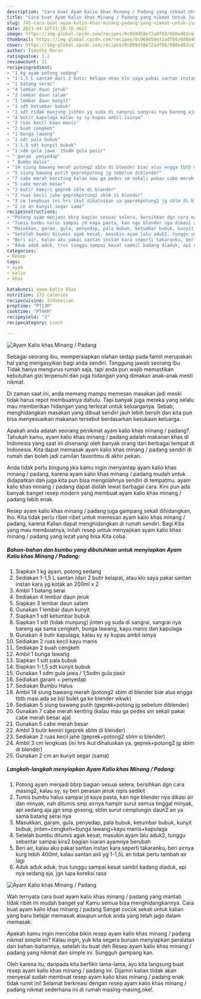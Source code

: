 ```yaml
---
description: "Cara buat Ayam Kalio khas Minang / Padang yang nikmat Untuk Jualan"
title: "Cara buat Ayam Kalio khas Minang / Padang yang nikmat Untuk Jualan"
slug: 745-cara-buat-ayam-kalio-khas-minang-padang-yang-nikmat-untuk-jualan
date: 2021-04-16T11:10:10.462Z
image: https://img-global.cpcdn.com/recipes/0c069d58e72adf60/680x482cq70/ayam-kalio-khas-minang-padang-foto-resep-utama.jpg
thumbnail: https://img-global.cpcdn.com/recipes/0c069d58e72adf60/680x482cq70/ayam-kalio-khas-minang-padang-foto-resep-utama.jpg
cover: https://img-global.cpcdn.com/recipes/0c069d58e72adf60/680x482cq70/ayam-kalio-khas-minang-padang-foto-resep-utama.jpg
author: Timothy Moran
ratingvalue: 3.2
reviewcount: 11
recipeingredient:
- "1 kg ayam potong sedang"
- "1-1,5 L santan dari 2 butir kelapa atau klo saya pakai santan instan kara yg kotak an 200ml x 2"
- "1 batang serai"
- "4 lembar daun jeruk"
- "3 lembar daun salam"
- "1 lembar daun kunyit"
- "1 sdt ketumbar bubuk"
- "1 sdt tidak munjung jinten yg suda di sangrai sangrai nya bareng aja sama cengkeh bunga lawang kayu manis dan kapulaga"
- "4 butir kapulaga kalau sy sy kupas ambil isinya"
- "2 ruas kecil kayu manis"
- "2 buah cengkeh"
- "1 bunga lawang"
- "1 sdt pala bubuk"
- "1-1,5 sdt kunyit bubuk"
- "1 sdm gula jawa  15sdm gula pasir"
- " garam  penyedap"
- " Bumbu Halus"
- "14 siung bawang merah potong2 sblm di blender biar alus engga tbtb masi ada se biji bulet ga ke blender wkwk"
- "5 siung bawang putih geprekpotong jg sebelum diblender"
- "7 cabe merah keriting kalau mau ga pedes sm sekali pakai cabe merah besar aja"
- "5 cabe merah besar"
- "3 butir kemiri geprek sblm di blender"
- "2 ruas kecil jahe geprekpotong2 sblm si blender"
- "3 cm lengkuas ini hrs ikut dihaluskan ya geprekpotong2 jg sblm di blender"
- "2 cm an kunyit segar sama"
recipeinstructions:
- "Potong ayam menjadi bbrp bagian sesuai selera, bersihkan dgn cara masing2, kalau sy, sy beri perasan jeruk nipis sedikit"
- "Tumis bumbu halus sampai jd kaya pasta, kan nge blender nya dikasi air dan minyak, nah ditumis smp airnya hampir surut semua tinggal minyak, api sedang aja jgn smp gosong, sblm surut cemplungin daun2 an ya sama batang serai nya"
- "Masukkan, garam, gula, penyedap, pala bubuk, ketumbar bubuk, kunyit bubuk, jinten+cengkeh+bunga lawang+kayu manis+kapulaga"
- "Setelah bumbu ditumis agak kesat, masukin ayam lalu aduk2, tunggu sebentar sampai kira2 bagian luaran ayamnya berubah"
- "Beri air, kalau aku pakai santan instan kara seperti takaranku, beri airnya kurg lebih 400ml, kalau santan asli yg 1-1,5L an tidak perlu tambah air lagi"
- "Aduk aduk aduk, trus tunggu sampai kesat sambil kadang diaduk, api nya sedang aja, jgn lupa koreksi rasa"
categories:
- Resep
tags:
- ayam
- kalio
- khas

katakunci: ayam kalio khas 
nutrition: 172 calories
recipecuisine: Indonesian
preptime: "PT13M"
cooktime: "PT46M"
recipeyield: "3"
recipecategory: Lunch

---
```



![Ayam Kalio khas Minang / Padang](https://img-global.cpcdn.com/recipes/0c069d58e72adf60/680x482cq70/ayam-kalio-khas-minang-padang-foto-resep-utama.jpg)

Sebagai seorang ibu, mempersiapkan olahan sedap pada famili merupakan hal yang mengasyikan bagi anda sendiri. Tanggung jawab seorang ibu Tidak hanya mengurus rumah saja, tapi anda pun wajib memastikan kebutuhan gizi terpenuhi dan juga hidangan yang dimakan anak-anak mesti nikmat.

Di zaman  saat ini, anda memang mampu memesan masakan jadi meski tidak harus repot membuatnya dahulu. Tapi banyak juga mereka yang selalu mau memberikan hidangan yang terlezat untuk keluarganya. Sebab, menghidangkan masakan yang dibuat sendiri jauh lebih bersih dan kita pun bisa menyesuaikan makanan tersebut berdasarkan kesukaan keluarga. 



Apakah anda adalah seorang penikmat ayam kalio khas minang / padang?. Tahukah kamu, ayam kalio khas minang / padang adalah makanan khas di Indonesia yang saat ini disenangi oleh banyak orang dari berbagai tempat di Indonesia. Kita dapat memasak ayam kalio khas minang / padang sendiri di rumah dan boleh jadi camilan favoritmu di akhir pekan.

Anda tidak perlu bingung jika kamu ingin menyantap ayam kalio khas minang / padang, karena ayam kalio khas minang / padang mudah untuk didapatkan dan juga kita pun bisa mengolahnya sendiri di tempatmu. ayam kalio khas minang / padang dapat diolah lewat berbagai cara. Kini pun ada banyak banget resep modern yang membuat ayam kalio khas minang / padang lebih enak.

Resep ayam kalio khas minang / padang juga gampang sekali dihidangkan, lho. Kita tidak perlu ribet-ribet untuk memesan ayam kalio khas minang / padang, karena Kalian dapat menghidangkan di rumah sendiri. Bagi Kita yang mau membuatnya, inilah resep untuk menyajikan ayam kalio khas minang / padang yang lezat yang bisa Kita coba.

<!--inarticleads1-->

##### Bahan-bahan dan bumbu yang dibutuhkan untuk menyiapkan Ayam Kalio khas Minang / Padang:

1. Siapkan 1 kg ayam, potong sedang
1. Sediakan 1-1,5 L santan (dari 2 butir kelapa), atau klo saya pakai santan instan kara yg kotak an 200ml x 2
1. Ambil 1 batang serai
1. Sediakan 4 lembar daun jeruk
1. Siapkan 3 lembar daun salam
1. Gunakan 1 lembar daun kunyit
1. Siapkan 1 sdt ketumbar bubuk
1. Siapkan 1 sdt (tidak munjung) jinten yg suda di sangrai, sangrai nya bareng aja sama cengkeh, bunga lawang, kayu manis dan kapulaga
1. Gunakan 4 butir kapulaga, kalau sy sy kupas ambil isinya
1. Sediakan 2 ruas kecil kayu manis
1. Sediakan 2 buah cengkeh
1. Ambil 1 bunga lawang
1. Siapkan 1 sdt pala bubuk
1. Siapkan 1-1,5 sdt kunyit bubuk
1. Gunakan 1 sdm gula jawa / 1,5sdm gula pasir
1. Sediakan  garam + penyedap
1. Sediakan  Bumbu Halus
1. Ambil 14 siung bawang merah (potong2 sblm di blender biar alus engga tbtb masi ada se biji bulet ga ke blender wkwk)
1. Sediakan 5 siung bawang putih (geprek+potong jg sebelum diblender)
1. Gunakan 7 cabe merah keriting (kalau mau ga pedes sm sekali pakai cabe merah besar aja)
1. Gunakan 5 cabe merah besar
1. Ambil 3 butir kemiri (geprek sblm di blender)
1. Sediakan 2 ruas kecil jahe (geprek+potong2 sblm si blender)
1. Ambil 3 cm lengkuas (ini hrs ikut dihaluskan ya, geprek+potong2 jg sblm di blender)
1. Gunakan 2 cm an kunyit segar (sama)




<!--inarticleads2-->

##### Langkah-langkah menyiapkan Ayam Kalio khas Minang / Padang:

1. Potong ayam menjadi bbrp bagian sesuai selera, bersihkan dgn cara masing2, kalau sy, sy beri perasan jeruk nipis sedikit
1. Tumis bumbu halus sampai jd kaya pasta, kan nge blender nya dikasi air dan minyak, nah ditumis smp airnya hampir surut semua tinggal minyak, api sedang aja jgn smp gosong, sblm surut cemplungin daun2 an ya sama batang serai nya
1. Masukkan, garam, gula, penyedap, pala bubuk, ketumbar bubuk, kunyit bubuk, jinten+cengkeh+bunga lawang+kayu manis+kapulaga
1. Setelah bumbu ditumis agak kesat, masukin ayam lalu aduk2, tunggu sebentar sampai kira2 bagian luaran ayamnya berubah
1. Beri air, kalau aku pakai santan instan kara seperti takaranku, beri airnya kurg lebih 400ml, kalau santan asli yg 1-1,5L an tidak perlu tambah air lagi
1. Aduk aduk aduk, trus tunggu sampai kesat sambil kadang diaduk, api nya sedang aja, jgn lupa koreksi rasa
<img src="//assets-global.cpcdn.com/assets/icons/button_play-2c75c40dde080a61004c1f40b05d8f140eaff45d7e9e6481dc71c63d2e7c4909.png" alt="Ayam Kalio khas Minang / Padang">



Wah ternyata cara buat ayam kalio khas minang / padang yang mantab tidak ribet ini mudah banget ya! Kamu semua bisa menghidangkannya. Cara buat ayam kalio khas minang / padang Sangat cocok sekali untuk kalian yang baru belajar memasak ataupun untuk anda yang telah jago dalam memasak.

Apakah kamu ingin mencoba bikin resep ayam kalio khas minang / padang nikmat simple ini? Kalau ingin, yuk kita segera buruan menyiapkan peralatan dan bahan-bahannya, setelah itu buat deh Resep ayam kalio khas minang / padang yang nikmat dan simple ini. Sungguh gampang kan. 

Oleh karena itu, daripada kita berfikir lama-lama, ayo kita langsung buat resep ayam kalio khas minang / padang ini. Dijamin kalian tiidak akan menyesal sudah membuat resep ayam kalio khas minang / padang enak tidak rumit ini! Selamat berkreasi dengan resep ayam kalio khas minang / padang nikmat sederhana ini di rumah masing-masing,oke!.

